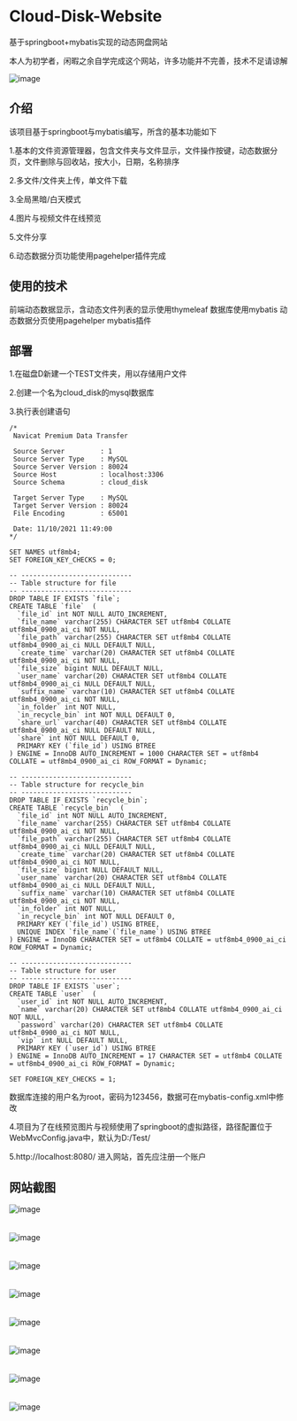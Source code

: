 # Cloud-Disk-Website
基于springboot+mybatis实现的动态网盘网站

本人为初学者，闲暇之余自学完成这个网站，许多功能并不完善，技术不足请谅解

![image](https://github.com/loivgehoto/Cloud-Disk-Website/blob/master/src/1.png)


介绍
-------------

该项目基于springboot与mybatis编写，所含的基本功能如下

1.基本的文件资源管理器，包含文件夹与文件显示，文件操作按键，动态数据分页，文件删除与回收站，按大小，日期，名称排序

2.多文件/文件夹上传，单文件下载

3.全局黑暗/白天模式

4.图片与视频文件在线预览

5.文件分享

6.动态数据分页功能使用pagehelper插件完成


使用的技术
-------------
前端动态数据显示，含动态文件列表的显示使用thymeleaf
数据库使用mybatis
动态数据分页使用pagehelper  mybatis插件


部署
-------------
1.在磁盘D新建一个TEST文件夹，用以存储用户文件

2.创建一个名为cloud_disk的mysql数据库

3.执行表创建语句

```
/*
 Navicat Premium Data Transfer

 Source Server         : 1
 Source Server Type    : MySQL
 Source Server Version : 80024
 Source Host           : localhost:3306
 Source Schema         : cloud_disk

 Target Server Type    : MySQL
 Target Server Version : 80024
 File Encoding         : 65001

 Date: 11/10/2021 11:49:00
*/

SET NAMES utf8mb4;
SET FOREIGN_KEY_CHECKS = 0;

-- ----------------------------
-- Table structure for file
-- ----------------------------
DROP TABLE IF EXISTS `file`;
CREATE TABLE `file`  (
  `file_id` int NOT NULL AUTO_INCREMENT,
  `file_name` varchar(255) CHARACTER SET utf8mb4 COLLATE utf8mb4_0900_ai_ci NOT NULL,
  `file_path` varchar(255) CHARACTER SET utf8mb4 COLLATE utf8mb4_0900_ai_ci NULL DEFAULT NULL,
  `create_time` varchar(20) CHARACTER SET utf8mb4 COLLATE utf8mb4_0900_ai_ci NOT NULL,
  `file_size` bigint NULL DEFAULT NULL,
  `user_name` varchar(20) CHARACTER SET utf8mb4 COLLATE utf8mb4_0900_ai_ci NULL DEFAULT NULL,
  `suffix_name` varchar(10) CHARACTER SET utf8mb4 COLLATE utf8mb4_0900_ai_ci NOT NULL,
  `in_folder` int NOT NULL,
  `in_recycle_bin` int NOT NULL DEFAULT 0,
  `share_url` varchar(40) CHARACTER SET utf8mb4 COLLATE utf8mb4_0900_ai_ci NULL DEFAULT NULL,
  `share` int NOT NULL DEFAULT 0,
  PRIMARY KEY (`file_id`) USING BTREE
) ENGINE = InnoDB AUTO_INCREMENT = 1000 CHARACTER SET = utf8mb4 COLLATE = utf8mb4_0900_ai_ci ROW_FORMAT = Dynamic;

-- ----------------------------
-- Table structure for recycle_bin
-- ----------------------------
DROP TABLE IF EXISTS `recycle_bin`;
CREATE TABLE `recycle_bin`  (
  `file_id` int NOT NULL AUTO_INCREMENT,
  `file_name` varchar(255) CHARACTER SET utf8mb4 COLLATE utf8mb4_0900_ai_ci NOT NULL,
  `file_path` varchar(255) CHARACTER SET utf8mb4 COLLATE utf8mb4_0900_ai_ci NULL DEFAULT NULL,
  `create_time` varchar(20) CHARACTER SET utf8mb4 COLLATE utf8mb4_0900_ai_ci NOT NULL,
  `file_size` bigint NULL DEFAULT NULL,
  `user_name` varchar(20) CHARACTER SET utf8mb4 COLLATE utf8mb4_0900_ai_ci NULL DEFAULT NULL,
  `suffix_name` varchar(10) CHARACTER SET utf8mb4 COLLATE utf8mb4_0900_ai_ci NOT NULL,
  `in_folder` int NOT NULL,
  `in_recycle_bin` int NOT NULL DEFAULT 0,
  PRIMARY KEY (`file_id`) USING BTREE,
  UNIQUE INDEX `file_name`(`file_name`) USING BTREE
) ENGINE = InnoDB CHARACTER SET = utf8mb4 COLLATE = utf8mb4_0900_ai_ci ROW_FORMAT = Dynamic;

-- ----------------------------
-- Table structure for user
-- ----------------------------
DROP TABLE IF EXISTS `user`;
CREATE TABLE `user`  (
  `user_id` int NOT NULL AUTO_INCREMENT,
  `name` varchar(20) CHARACTER SET utf8mb4 COLLATE utf8mb4_0900_ai_ci NOT NULL,
  `password` varchar(20) CHARACTER SET utf8mb4 COLLATE utf8mb4_0900_ai_ci NOT NULL,
  `vip` int NULL DEFAULT NULL,
  PRIMARY KEY (`user_id`) USING BTREE
) ENGINE = InnoDB AUTO_INCREMENT = 17 CHARACTER SET = utf8mb4 COLLATE = utf8mb4_0900_ai_ci ROW_FORMAT = Dynamic;

SET FOREIGN_KEY_CHECKS = 1;

```

数据库连接的用户名为root，密码为123456，数据可在mybatis-config.xml中修改


4.项目为了在线预览图片与视频使用了springboot的虚拟路径，路径配置位于WebMvcConfig.java中，默认为D:/Test/


5.http://localhost:8080/ 进入网站，首先应注册一个账户

网站截图
---------------


![image](https://github.com/loivgehoto/Cloud-Disk-Website/blob/master/src/图片3.png)<br><br><br>
![image](https://github.com/loivgehoto/Cloud-Disk-Website/blob/master/src/图片4.png)<br><br><br>
![image](https://github.com/loivgehoto/Cloud-Disk-Website/blob/master/src/图片5.png)<br><br><br>
![image](https://github.com/loivgehoto/Cloud-Disk-Website/blob/master/src/图片6.png)<br><br><br>
![image](https://github.com/loivgehoto/Cloud-Disk-Website/blob/master/src/图片7.png)<br><br><br>
![image](https://github.com/loivgehoto/Cloud-Disk-Website/blob/master/src/图片8.png)<br><br><br>
![image](https://github.com/loivgehoto/Cloud-Disk-Website/blob/master/src/图片9.png)<br><br><br>
![image](https://github.com/loivgehoto/Cloud-Disk-Website/blob/master/src/图片10.png)<br><br><br>
